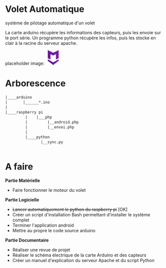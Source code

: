# Volet Automatique
système de pilotage automatique d'un volet

La carte arduino récupère les informations des capteurs, puis les envoie sur le port série.
Un programme python récupére les infos, puis les stocke en clair à la racine du serveur apache.

placeholder image: 
![alt text](https://github.com/adam-p/markdown-here/raw/master/src/common/images/icon48.png "Logo Title Text 1")


# Arborescence
```text
|____arduino
|       |______*.ino
|
|____raspberry pi
         |    |___php
         |         |__android.php
         |         |__envoi.php      
         |
         |____python
                |__sync.py
      
```    
          
# A faire
__Partie Matérielle__
* Faire fonctionner le moteur du volet

__Partie Logicielle__
* ~~Lancer automatiquement le python du raspberry pi~~ [OK]
* Créer un script d'installation Bash permettant d'installer le système complet
* Terminer l'application android
* Mettre au propre le code source arduino

__Partie Documentaire__
* Réaliser une revue de projet
* Réaliser le schéma électrique de la carte Arduino et des capteurs
* Créer un manuel d'explication du serveur Apache et du script Python

